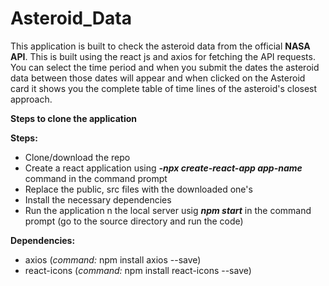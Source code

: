 # Asteroid_Data
This application is built to check the asteroid data from the official **NASA API**. This is built using the react js and axios for fetching the API requests.
You can select the time period and when you submit the dates the asteroid data between those dates will appear and when clicked on the Asteroid card it shows you the complete table of time lines of the asteroid's closest approach.

**Steps to clone the application**

**Steps:**
- Clone/download the repo
- Create a react application using _**-npx create-react-app app-name**_ command in the command prompt
- Replace the public, src files with the downloaded one's
- Install the necessary dependencies
- Run the application n the local server usig _**npm start**_ in the command prompt (go to the source directory and run the code)

**Dependencies:**
- axios (_command:_ npm install axios --save)
- react-icons (_command:_ npm install react-icons --save)
